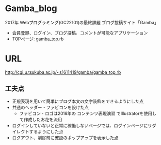# Gamba_blog
2017年 Webプログラミング(GC22101)の最終課題
ブログ投稿サイト「Gamba」

 - 会員登録、ログイン、ブログ投稿、コメントが可能なアプリケーション
 - TOPページ: gamba_top.rb

# URL
http://cgi.u.tsukuba.ac.jp/~s1611419/gamba/gamba_top.rb

## 工夫点
 - 正規表現を用いて簡単にブログ本文の文字装飾をできるようにした点
 - 共通のヘッダー・ファビコンを設けた点
    - ファビコン・ロゴは2016年の コンテンツ表現演習 でIllustratorを使用して作成したお花を流用
 - ログインしていないと正常に稼働しないページでは、ログインページにリダイレクトするようにした点
 - ログアウト、削除前に確認のポップアップを表示した点
